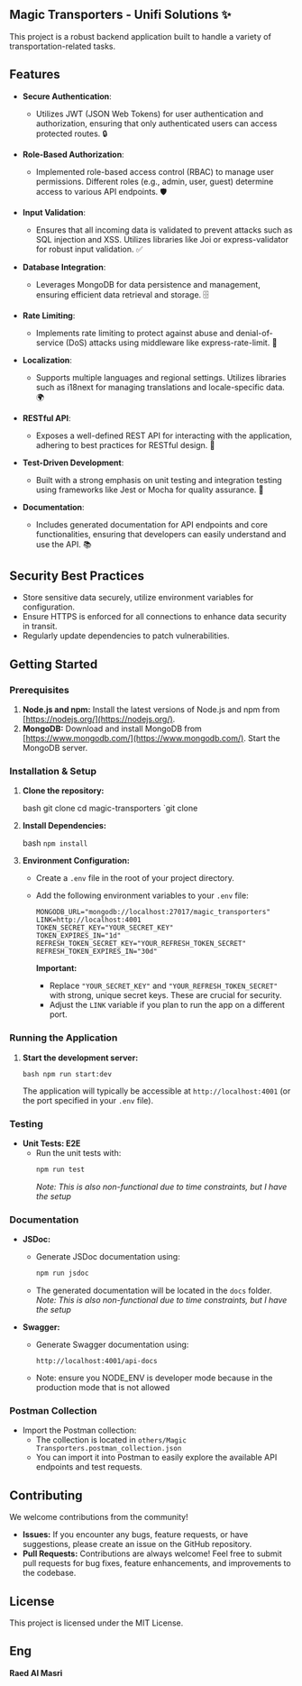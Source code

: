 ## Magic Transporters - Unifi Solutions ✨

This project is a robust backend application built to handle a variety of transportation-related tasks.

## Features

-   **Secure Authentication**:

    -   Utilizes JWT (JSON Web Tokens) for user authentication and authorization, ensuring that only authenticated users can access protected routes. 🔒

-   **Role-Based Authorization**:

    -   Implemented role-based access control (RBAC) to manage user permissions. Different roles (e.g., admin, user, guest) determine access to various API endpoints. 🛡️

-   **Input Validation**:

    -   Ensures that all incoming data is validated to prevent attacks such as SQL injection and XSS. Utilizes libraries like Joi or express-validator for robust input validation. ✅

-   **Database Integration**:

    -   Leverages MongoDB for data persistence and management, ensuring efficient data retrieval and storage. 🗄️

-   **Rate Limiting**:

    -   Implements rate limiting to protect against abuse and denial-of-service (DoS) attacks using middleware like express-rate-limit. 🚦

-   **Localization**:

    -   Supports multiple languages and regional settings. Utilizes libraries such as i18next for managing translations and locale-specific data. 🌍

-   **RESTful API**:

    -   Exposes a well-defined REST API for interacting with the application, adhering to best practices for RESTful design. 📡

-   **Test-Driven Development**:

    -   Built with a strong emphasis on unit testing and integration testing using frameworks like Jest or Mocha for quality assurance. 🧪

-   **Documentation**:
    -   Includes generated documentation for API endpoints and core functionalities, ensuring that developers can easily understand and use the API. 📚

## Security Best Practices

-   Store sensitive data securely, utilize environment variables for configuration.
-   Ensure HTTPS is enforced for all connections to enhance data security in transit.
-   Regularly update dependencies to patch vulnerabilities.

## Getting Started

### Prerequisites

1. **Node.js and npm:** Install the latest versions of Node.js and npm from [https://nodejs.org/](https://nodejs.org/).
2. **MongoDB:** Download and install MongoDB from [https://www.mongodb.com/](https://www.mongodb.com/). Start the MongoDB server.

### Installation & Setup

1. **Clone the repository:**

    bash git clone cd magic-transporters `git clone

2. **Install Dependencies:**

    bash `npm install`

3. **Environment Configuration:**

    - Create a `.env` file in the root of your project directory.
    - Add the following environment variables to your `.env` file:

        ```dotenv
        MONGODB_URL="mongodb://localhost:27017/magic_transporters"
        LINK=http://localhost:4001
        TOKEN_SECRET_KEY="YOUR_SECRET_KEY"
        TOKEN_EXPIRES_IN="1d"
        REFRESH_TOKEN_SECRET_KEY="YOUR_REFRESH_TOKEN_SECRET"
        REFRESH_TOKEN_EXPIRES_IN="30d"
        ```

        **Important:**

        - Replace `"YOUR_SECRET_KEY"` and `"YOUR_REFRESH_TOKEN_SECRET"` with strong, unique secret keys. These are crucial for security.
        - Adjust the `LINK` variable if you plan to run the app on a different port.

### Running the Application

1. **Start the development server:**
    ```
    bash npm run start:dev
    ```
    The application will typically be accessible at `http://localhost:4001` (or the port specified in your `.env` file).

### Testing

-   **Unit Tests: E2E**
    -   Run the unit tests with:
        ```bash
        npm run test
        ```
        _Note: This is also non-functional due to time constraints, but I have the setup_

### Documentation

-   **JSDoc:**

    -   Generate JSDoc documentation using:
        ```bash
        npm run jsdoc
        ```
    -   The generated documentation will be located in the `docs` folder.
        _Note: This is also non-functional due to time constraints, but I have the setup_

-   **Swagger:**

    -   Generate Swagger documentation using:

        `http://localhost:4001/api-docs`

    -   Note: ensure you NODE_ENV is developer mode because in the production mode that is not allowed

### Postman Collection

-   Import the Postman collection:
    -   The collection is located in `others/Magic Transporters.postman_collection.json`
    -   You can import it into Postman to easily explore the available API endpoints and test requests.

## Contributing

We welcome contributions from the community!

-   **Issues:** If you encounter any bugs, feature requests, or have suggestions, please create an issue on the GitHub repository.
-   **Pull Requests:** Contributions are always welcome! Feel free to submit pull requests for bug fixes, feature enhancements, and improvements to the codebase.

## License

This project is licensed under the MIT License.

## Eng

**Raed Al Masri**

